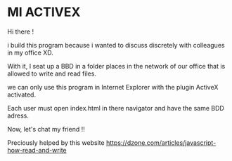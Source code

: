 # MI ACTIVEX
Hi there !

i build this program because i wanted to discuss discretely with colleagues in my office XD.

With it, I seat up a BBD in a folder places in the network of our office that is allowed to write and read files.

we can only use this program in Internet Explorer with the plugin ActiveX activated.

Each user must open index.html in there navigator and have the same BDD adress.

Now, let's chat my friend !!

Preciously helped by this website https://dzone.com/articles/javascript-how-read-and-write
